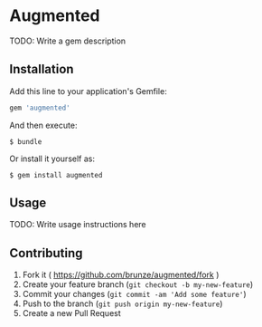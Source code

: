 # Augmented

TODO: Write a gem description

## Installation

Add this line to your application's Gemfile:

```ruby
gem 'augmented'
```

And then execute:

    $ bundle

Or install it yourself as:

    $ gem install augmented

## Usage

TODO: Write usage instructions here

## Contributing

1. Fork it ( https://github.com/brunze/augmented/fork )
2. Create your feature branch (`git checkout -b my-new-feature`)
3. Commit your changes (`git commit -am 'Add some feature'`)
4. Push to the branch (`git push origin my-new-feature`)
5. Create a new Pull Request
